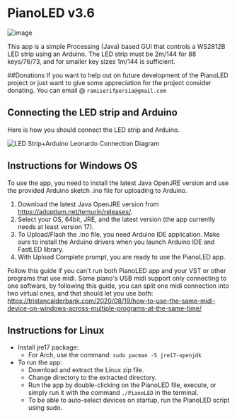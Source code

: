 # PianoLED v3.6

![image](https://user-images.githubusercontent.com/62844718/225442273-2bd2a847-68ae-4371-942b-ff0c42d57e3f.png)

This app is a simple Processing (Java) based GUI that controls a WS2812B LED strip using an Arduino. The LED strip must be 2m/144 for 88 keys/76/73, and for smaller key sizes 1m/144 is sufficient.

##Donations
If you want to help out on future development of the PianoLED project or just want to give some appreciation for the project consider donating. You can email @ `ramiserifpersia@gmail.com`

## Connecting the LED strip and Arduino
Here is how you should connect the LED strip and Arduino.

![LED Strip+Arduino Leonardo Connection Diagram](https://user-images.githubusercontent.com/62844718/221054671-316bdee3-8a36-4753-bfb5-a574059c51ca.png)

## Instructions for Windows OS
To use the app, you need to install the latest Java OpenJRE version and use the provided Arduino sketch .ino file for uploading to Arduino. 

1. Download the latest Java OpenJRE version from https://adoptium.net/temurin/releases/.
2. Select your OS, 64bit, JRE, and the latest version (the app currently needs at least version 17).
3. To Upload/Flash the .ino file, you need Arduino IDE application. Make sure to install the Arduino drivers when you launch Arduino IDE and FastLED library. 
4. With Upload Complete prompt, you are ready to use the PianoLED app.

Follow this guide if you can't run both PianoLED app and your VST or other programs that use midi. Some piano's USB midi support only connecting to one software, by following this guide, you can split one midi connection into two virtual ones, and that should let you use both: https://tristancalderbank.com/2020/08/19/how-to-use-the-same-midi-device-on-windows-across-multiple-programs-at-the-same-time/

## Instructions for Linux
- Install jre17 package:
  - For Arch, use the command: `sudo pacman -S jre17-openjdk`
- To run the app:
  - Download and extract the Linux zip file.
  - Change directory to the extracted directory.
  - Run the app by double-clicking on the PianoLED file, execute, or simply run it with the command `./PianoLED` in the terminal.
  - To be able to auto-select devices on startup, run the PianoLED script using sudo.

